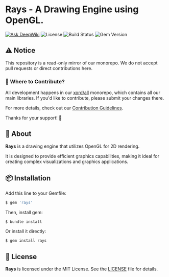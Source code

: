# Rays - A Drawing Engine using OpenGL.

[![Ask DeepWiki](https://deepwiki.com/badge.svg)](https://deepwiki.com/xord/rays)
![License](https://img.shields.io/github/license/xord/rays)
![Build Status](https://github.com/xord/rays/actions/workflows/test.yml/badge.svg)
![Gem Version](https://badge.fury.io/rb/rays.svg)

## ⚠️  Notice

This repository is a read-only mirror of our monorepo.
We do not accept pull requests or direct contributions here.

### 🔄 Where to Contribute?

All development happens in our [xord/all](https://github.com/xord/all) monorepo, which contains all our main libraries.
If you'd like to contribute, please submit your changes there.

For more details, check out our [Contribution Guidelines](./CONTRIBUTING.md).

Thanks for your support! 🙌

## 🚀 About

**Rays** is a drawing engine that utilizes OpenGL for 2D rendering.

It is designed to provide efficient graphics capabilities, making it ideal for creating complex visualizations and graphics applications.

## 📦 Installation

Add this line to your Gemfile:
```ruby
$ gem 'rays'
```

Then, install gem:
```bash
$ bundle install
```

Or install it directly:
```bash
$ gem install rays
```

## 📜 License

**Rays** is licensed under the MIT License.
See the [LICENSE](./LICENSE) file for details.
